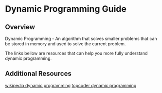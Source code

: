 # Dynamic Programming Guide

## Overview
<p> Dynamic Programming - An algorithm that solves smaller problems that can
be stored in memory and used to solve the current problem. 

<p> The links bellow are resources that can help you more fully understand dynamic programming. 

## Additional Resources
[wikipedia dynamic programming](https://en.wikipedia.org/wiki/Dynamic_programming)
[topcoder dynamic programming](https://www.topcoder.com/community/data-science/data-science-tutorials/dynamic-programming-from-novice-to-advanced/)